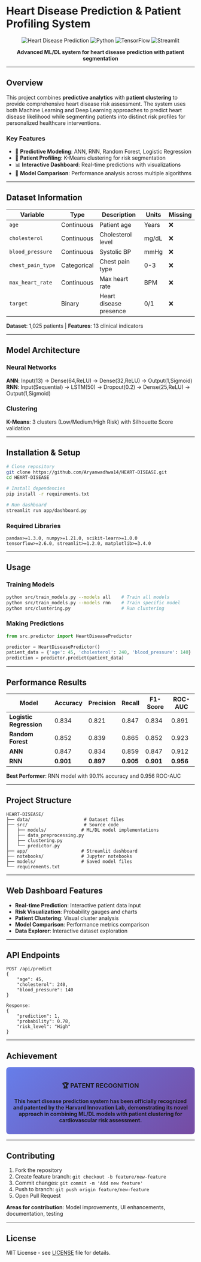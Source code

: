 # Heart Disease Prediction & Patient Profiling System

<div align="center">

![Heart Disease Prediction](https://img.shields.io/badge/ML-Heart%20Disease%20Prediction-red?style=for-the-badge)
![Python](https://img.shields.io/badge/Python-3.7+-blue?style=for-the-badge&logo=python)
![TensorFlow](https://img.shields.io/badge/TensorFlow-2.0+-orange?style=for-the-badge&logo=tensorflow)
![Streamlit](https://img.shields.io/badge/Streamlit-Dashboard-green?style=for-the-badge&logo=streamlit)

**Advanced ML/DL system for heart disease prediction with patient segmentation**

</div>

---

## Overview

This project combines **predictive analytics** with **patient clustering** to provide comprehensive heart disease risk assessment. The system uses both Machine Learning and Deep Learning approaches to predict heart disease likelihood while segmenting patients into distinct risk profiles for personalized healthcare interventions.

### Key Features
- 🔮 **Predictive Modeling**: ANN, RNN, Random Forest, Logistic Regression
- 👥 **Patient Profiling**: K-Means clustering for risk segmentation
- 📊 **Interactive Dashboard**: Real-time predictions with visualizations
- 🧠 **Model Comparison**: Performance analysis across multiple algorithms

---

## Dataset Information

| Variable | Type | Description | Units | Missing |
|----------|------|-------------|--------|---------|
| `age` | Continuous | Patient age | Years | ❌ |
| `cholesterol` | Continuous | Cholesterol level | mg/dL | ❌ |
| `blood_pressure` | Continuous | Systolic BP | mmHg | ❌ |
| `chest_pain_type` | Categorical | Chest pain type | 0-3 | ❌ |
| `max_heart_rate` | Continuous | Max heart rate | BPM | ❌ |
| `target` | Binary | Heart disease presence | 0/1 | ❌ |

**Dataset**: 1,025 patients | **Features**: 13 clinical indicators

---

## Model Architecture

### Neural Networks
**ANN**: Input(13) → Dense(64,ReLU) → Dense(32,ReLU) → Output(1,Sigmoid)
**RNN**: Input(Sequential) → LSTM(50) → Dropout(0.2) → Dense(25,ReLU) → Output(1,Sigmoid)

### Clustering
**K-Means**: 3 clusters (Low/Medium/High Risk) with Silhouette Score validation

---

## Installation & Setup

```bash
# Clone repository
git clone https://github.com/Aryanwadhwa14/HEART-DISEASE.git
cd HEART-DISEASE

# Install dependencies
pip install -r requirements.txt

# Run dashboard
streamlit run app/dashboard.py
```

### Required Libraries
```
pandas>=1.3.0, numpy>=1.21.0, scikit-learn>=1.0.0
tensorflow>=2.6.0, streamlit>=1.2.0, matplotlib>=3.4.0
```

---

## Usage

### Training Models
```bash
python src/train_models.py --models all    # Train all models
python src/train_models.py --models rnn    # Train specific model
python src/clustering.py                   # Run clustering
```

### Making Predictions
```python
from src.predictor import HeartDiseasePredictor

predictor = HeartDiseasePredictor()
patient_data = {'age': 45, 'cholesterol': 240, 'blood_pressure': 140}
prediction = predictor.predict(patient_data)
```

---

## Performance Results

| Model | Accuracy | Precision | Recall | F1-Score | ROC-AUC |
|-------|----------|-----------|--------|----------|---------|
| **Logistic Regression** | 0.834 | 0.821 | 0.847 | 0.834 | 0.891 |
| **Random Forest** | 0.852 | 0.839 | 0.865 | 0.852 | 0.923 |
| **ANN** | 0.847 | 0.834 | 0.859 | 0.847 | 0.912 |
| **RNN** | **0.901** | **0.897** | **0.905** | **0.901** | **0.956** |

**Best Performer**: RNN model with 90.1% accuracy and 0.956 ROC-AUC

---

## Project Structure

```
HEART-DISEASE/
├── data/                    # Dataset files
├── src/                     # Source code
│   ├── models/             # ML/DL model implementations
│   ├── data_preprocessing.py
│   ├── clustering.py
│   └── predictor.py
├── app/                    # Streamlit dashboard
├── notebooks/              # Jupyter notebooks
├── models/                 # Saved model files
└── requirements.txt
```

---

## Web Dashboard Features

- **Real-time Prediction**: Interactive patient data input
- **Risk Visualization**: Probability gauges and charts
- **Patient Clustering**: Visual cluster analysis
- **Model Comparison**: Performance metrics comparison
- **Data Explorer**: Interactive dataset exploration

---

## API Endpoints

```http
POST /api/predict
{
    "age": 45,
    "cholesterol": 240,
    "blood_pressure": 140
}

Response:
{
    "prediction": 1,
    "probability": 0.78,
    "risk_level": "High"
}
```

---

## Achievement

<div align="center" style="background: linear-gradient(135deg, #667eea 0%, #764ba2 100%); padding: 15px; border-radius: 8px; margin: 15px 0;">

### 🏆 **PATENT RECOGNITION**

**This heart disease prediction system has been officially recognized and patented by the Harvard Innovation Lab, demonstrating its novel approach in combining ML/DL models with patient clustering for cardiovascular risk assessment.**

</div>

---

## Contributing

1. Fork the repository
2. Create feature branch: `git checkout -b feature/new-feature`
3. Commit changes: `git commit -m 'Add new feature'`
4. Push to branch: `git push origin feature/new-feature`
5. Open Pull Request

**Areas for contribution**: Model improvements, UI enhancements, documentation, testing

---

## License

MIT License - see [LICENSE](LICENSE) file for details.
